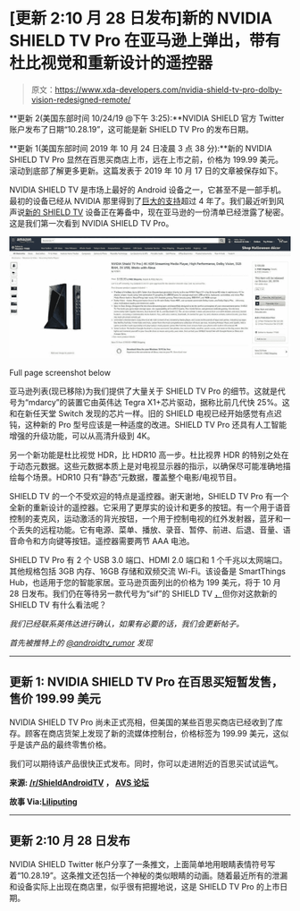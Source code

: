 # [更新 2:10 月 28 日发布]新的 NVIDIA SHIELD TV Pro 在亚马逊上弹出，带有杜比视觉和重新设计的遥控器

> 原文：<https://www.xda-developers.com/nvidia-shield-tv-pro-dolby-vision-redesigned-remote/>

**更新 2(美国东部时间 10/24/19 @下午 3:25):**NVIDIA SHIELD 官方 Twitter 账户发布了日期“10.28.19”，这可能是新 SHIELD TV Pro 的发布日期。

**更新 1(美国东部时间 2019 年 10 月 24 日凌晨 3 点 38 分):**新的 NVIDIA SHIELD TV Pro 显然在百思买商店上市，远在上市之前，价格为 199.99 美元。滚动到底部了解更多更新。这篇发表于 2019 年 10 月 17 日的文章被保存如下。

NVIDIA SHIELD TV 是市场上最好的 Android 设备之一，它甚至不是一部手机。最初的设备已经从 NVIDIA 那里得到了[巨大的支持](https://www.xda-developers.com/nvidia-shield-android-tv-android-pie/)超过 4 年了。我们最近听到风声说[新的 SHIELD TV](https://www.xda-developers.com/nvidia-shield-android-tv-refreshed-tegra-x1/) 设备正在筹备中，现在亚马逊的一份清单已经泄露了秘密。这是我们第一次看到 NVIDIA SHIELD TV Pro。

 <picture>![](img/1048b07578ce3b720ec9623aa1992315.png)</picture> 

Full page screenshot below

亚马逊列表(现已移除)为我们提供了大量关于 SHIELD TV Pro 的细节。这就是代号为“mdarcy”的装置它由英伟达 Tegra X1+芯片驱动，据称比前几代快 25%。这和在新任天堂 Switch 发现的芯片一样。旧的 SHIELD 电视已经开始感觉有点迟钝，这种新的 Pro 型号应该是一种适度的改进。SHIELD TV Pro 还具有人工智能增强的升级功能，可以从高清升级到 4K。

另一个新功能是杜比视觉 HDR，比 HDR10 高一步。杜比视界 HDR 的特别之处在于动态元数据。这些元数据本质上是对电视显示器的指示，以确保尽可能准确地描绘每个场景。HDR10 只有“静态”元数据，覆盖整个电影/电视节目。

SHIELD TV 的一个不受欢迎的特点是遥控器。谢天谢地，SHIELD TV Pro 有一个全新的重新设计的遥控器。它采用了更厚实的设计和更多的按钮。有一个用于语音控制的麦克风，运动激活的背光按钮，一个用于控制电视的红外发射器，蓝牙和一个丢失的远程功能。它有电源、菜单、播放、录音、暂停、前进、后退、音量、语音命令和方向键等按钮。遥控器需要两节 AAA 电池。

SHIELD TV Pro 有 2 个 USB 3.0 端口、HDMI 2.0 端口和 1 个千兆以太网端口。其他规格包括 3GB 内存、16GB 存储和双频交流 Wi-Fi。该设备是 SmartThings Hub，也适用于您的智能家居。亚马逊页面列出的价格为 199 美元，将于 10 月 28 日发布。我们仍在等待另一款代号为“sif”的 SHIELD TV [，](https://www.xda-developers.com/nvidia-shield-tv-2019-rumors/)但你对这款新的 SHIELD TV 有什么看法呢？

*我们已经联系英伟达进行确认，如果有必要的话，我们会更新帖子。*

*首先被推特上的 [@androidtv_rumor](https://twitter.com/androidtv_rumor?lang=en) 发现*

* * *

## 更新 1: NVIDIA SHIELD TV Pro 在百思买短暂发售，售价 199.99 美元

NVIDIA SHIELD TV Pro 尚未正式亮相，但美国的某些百思买商店已经收到了库存。顾客在商店货架上发现了新的流媒体控制台，价格标签为 199.99 美元，这似乎是该产品的最终零售价格。

我们可以期待该产品很快正式发布。同时，你可以走进附近的百思买试试运气。

**来源: [/r/ShieldAndroidTV](https://www.reddit.com/r/ShieldAndroidTV/comments/dm5mik/i_didnt_know_these_were_available_yet_found_at/) ， [AVS 论坛](https://www.avsforum.com/forum/39-networking-media-servers-content-streaming/1918937-nvidia-shield-android-tv-set-top-box-414.html#post58723554)**

**故事 Via:[Liliputing](https://liliputing.com/2019/10/someone-bought-nvidias-unannounced-shield-tv-pro-at-a-best-buy.html)**

* * *

## 更新 2:10 月 28 日发布

NVIDIA SHIELD Twitter 帐户分享了一条推文，上面简单地用眼睛表情符号写着“10.28.19”。这条推文还包括一个神秘的类似眼睛的动画。随着最近所有的泄漏和设备实际上出现在商店里，似乎很有把握地说，这是 SHIELD TV Pro 的上市日期。
